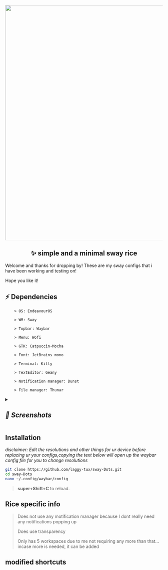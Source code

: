 <p align="center">
    <img width="750" src="https://github.com/laggy-tux/sway-Dots/assets/85402808/540ea4f1-cf41-4172-8f0e-ba95033973df" 
</p>   

<h2 align="center">✨ simple and a minimal sway rice</h1>
  
Welcome and thanks for dropping by! These are my sway configs that i have been working and testing on!

Hope you like it! 


## ⚡ Dependencies

```
    > OS: EndeavourOS
 
    > WM: Sway
    
    > Topbar: Waybar
    
    > Menu: Wofi

    > GTK: Catpuccin-Mocha

    > Font: JetBrains mono

    > Terminal: Kitty

    > TextEditor: Geany

    > Notification manager: Dunst

    > File manager: Thunar
```

<details>
<summary><i>
<h2>📸 Screenshots</h2>
</i></summary>


**Desktop:**

![ricess](https://github.com/laggy-tux/sway-Dots/assets/85402808/1d9641cd-68e7-4dce-8f9f-287dbc231a81)

**Transparency:**

![transparency](https://github.com/laggy-tux/sway-Dots/assets/85402808/413164ad-6c5d-404d-beb5-a255b842838d)

**Launcher:**

![menu](https://github.com/laggy-tux/sway-Dots/assets/85402808/ab85ca5e-742d-4ed9-aa13-71d34789ae8f)

**PowerMenu:**

![wewe](https://github.com/laggy-tux/sway-Dots/assets/85402808/69d9986f-553d-44db-b278-279c77b6b354)

</details>

## Installation

*disclaimer: Edit the resolutions and other things for ur device before replacing ur your configs,copying the text below will open up the waybar config file for you to change resolutions*

```bash
git clone https://github.com/laggy-tux/sway-Dots.git
cd sway-Dots
nano ~/.config/waybar/config
```

> **super+Shift+C** to reload.

##

## Rice specific info

> Does not use any motification manager because I dont really need any notifications popping up
>
> Does use transparency
>
> Only has 5 workspaces due to me not requiring any more than that... incase more is needed, it can be added


## modified shortcuts



